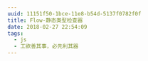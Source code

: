 ```yaml
---
uuid: 11151f50-1bce-11e8-b54d-5137f0782f0f
title: Flow-静态类型检查器
date: 2018-02-27 22:54:09
tags:
  - js
  - 工欲善其事，必先利其器
---
```


